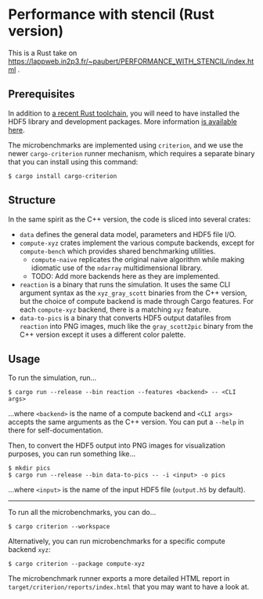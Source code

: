 # Performance with stencil (Rust version)

This is a Rust take on https://lappweb.in2p3.fr/~paubert/PERFORMANCE_WITH_STENCIL/index.html .

## Prerequisites

In addition to [a recent Rust toolchain](https://www.rust-lang.org/learn/get-started),
you will need to have installed the HDF5 library and development packages.
More information [is available here](https://github.com/aldanor/hdf5-rust#compatibility).

The microbenchmarks are implemented using `criterion`, and we use the newer
`cargo-criterion` runner mechanism, which requires a separate binary that you
can install using this command:

```
$ cargo install cargo-criterion
```

## Structure

In the same spirit as the C++ version, the code is sliced into several crates:

- `data` defines the general data model, parameters and HDF5 file I/O.
- `compute-xyz` crates implement the various compute backends, except for
  `compute-bench` which provides shared benchmarking utilities.
    * `compute-naive` replicates the original naive algorithm while making
      idiomatic use of the `ndarray` multidimensional library.
    * TODO: Add more backends here as they are implemented.
- `reaction` is a binary that runs the simulation. It uses the same CLI argument
  syntax as the `xyz_gray_scott` binaries from the C++ version, but the
  choice of compute backend is made through Cargo features. For each
  `compute-xyz` backend, there is a matching `xyz` feature.
- `data-to-pics` is a binary that converts HDF5 output datafiles from `reaction`
  into PNG images, much like the `gray_scott2pic` binary from the C++ version
  except it uses a different color palette.

## Usage

To run the simulation, run...

```
$ cargo run --release --bin reaction --features <backend> -- <CLI args>
```

...where `<backend>` is the name of a compute backend and `<CLI args>` accepts
the same arguments as the C++ version. You can put a `--help` in there for
self-documentation.

Then, to convert the HDF5 output into PNG images for visualization purposes, you
can run something like...

```
$ mkdir pics
$ cargo run --release --bin data-to-pics -- -i <input> -o pics
```

...where `<input>` is the name of the input HDF5 file (`output.h5` by default).

---

To run all the microbenchmarks, you can do...

```
$ cargo criterion --workspace
```

Alternatively, you can run microbenchmarks for a specific compute backend `xyz`:

```
$ cargo criterion --package compute-xyz
```

The microbenchmark runner exports a more detailed HTML report in
`target/criterion/reports/index.html` that you may want to have a look at.
